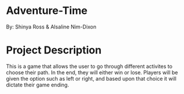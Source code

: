 # Adventure-Time

By: Shinya Ross & Alsaline Nim-Dixon 

# Project Description
This is a game that allows the user to go through different activites to choose their path. In the end, they will either win or lose.
Players will be given the option such as left or right, and based upon that choice it will dictate their game ending.
